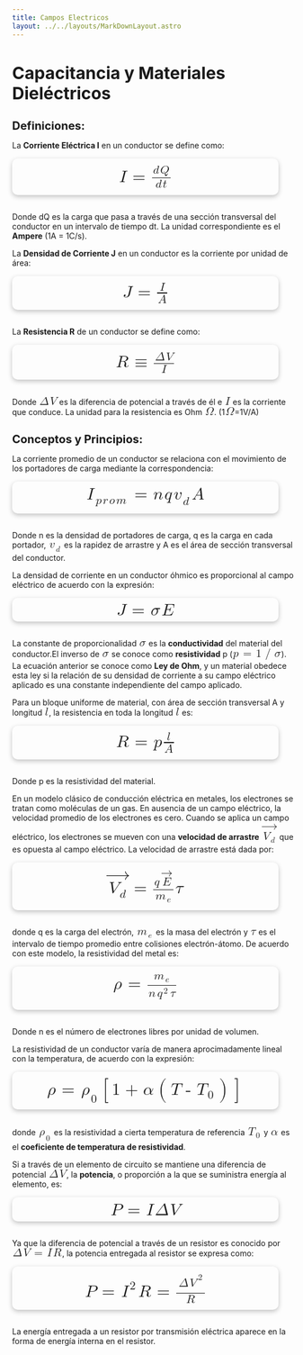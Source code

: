 ```yaml
---
title: Campos Electricos
layout: ../../layouts/MarkDownLayout.astro
---
```


## **Capacitancia y Materiales Dieléctricos**

### **Definiciones:**
La **Corriente Eléctrica I** en un conductor se define como:

<div class="img-container">
  <math xmlns="http://www.w3.org/1998/Math/MathML"><mi>I</mi><mo>=</mo><mfrac><mrow><mi>d</mi><mi>Q</mi></mrow><mrow><mi>d</mi><mi>t</mi></mrow></mfrac></math>
</div>

Donde dQ es la carga que pasa a través de una sección transversal del conductor en un intervalo de tiempo dt. La unidad correspondiente es el **Ampere** (1A = 1C/s).

La **Densidad de Corriente J** en un conductor es la corriente por unidad de área:

<div class="img-container">
  <math xmlns="http://www.w3.org/1998/Math/MathML"><mi>J</mi><mo>=</mo><mfrac><mi>I</mi><mi>A</mi></mfrac></math>
</div>

La **Resistencia R** de un conductor se define como:

<div class="img-container">
  <math xmlns="http://www.w3.org/1998/Math/MathML"><mi>R</mi><mo>&#x2261;</mo><mfrac><mrow><mi>&#x394;</mi><mi>V</mi></mrow><mi>I</mi></mfrac></math>
</div>

Donde <math xmlns="http://www.w3.org/1998/Math/MathML"><mi>&#x394;</mi><mi>V</mi></math> es la diferencia de potencial a través de él e <math xmlns="http://www.w3.org/1998/Math/MathML"><mi>I</mi></math> es la corriente que conduce. La unidad para la resistencia es Ohm <math xmlns="http://www.w3.org/1998/Math/MathML"><mi>&#x3a9;</mi></math>. (1<math xmlns="http://www.w3.org/1998/Math/MathML"><mi>&#x3a9;</mi></math>=1V/A)

### **Conceptos y Principios:**
La corriente promedio de un conductor se relaciona con el movimiento de los portadores de carga mediante la correspondencia:

<div class="img-container">
  <math xmlns="http://www.w3.org/1998/Math/MathML"><msubsup><mi>I</mi><mrow><mi>p</mi><mi>r</mi><mi>o</mi><mi>m</mi></mrow><mo>&#xA0;</mo></msubsup><mo>=</mo><mi>n</mi><mi>q</mi><msubsup><mi>v</mi><mi>d</mi><mo>&#xA0;</mo></msubsup><mi>A</mi></math>
</div>

Donde n es la densidad de portadores de carga, q es la carga en cada portador, <math xmlns="http://www.w3.org/1998/Math/MathML"><msubsup><mi>v</mi><mi>d</mi><mo>&#xA0;</mo></msubsup></math> es la rapidez de arrastre y A es el área de sección transversal del conductor.

La densidad de corriente en un conductor óhmico es proporcional al campo eléctrico de acuerdo con la expresión:

<div class="img-container">
  <math xmlns="http://www.w3.org/1998/Math/MathML"><mi>J</mi><mo>=</mo><mi>&#x3c3;</mi><mi>E</mi></math>
</div>

La constante de proporcionalidad <math xmlns="http://www.w3.org/1998/Math/MathML"><mi>&#x3c3;</mi></math> es la **conductividad** del material del conductor.El inverso de <math xmlns="http://www.w3.org/1998/Math/MathML"><mi>&#x3c3;</mi></math> se conoce como **resistividad** p (<math xmlns="http://www.w3.org/1998/Math/MathML"><mi>p</mi><mo>=</mo><mn>1</mn><mo>/</mo><mi>&#x3c3;</mi></math>). La ecuación anterior se conoce como **Ley de Ohm**, y un material obedece esta ley si la relación de su densidad de corriente a su campo eléctrico aplicado es una constante independiente del campo aplicado.

Para un bloque uniforme de material, con área de sección transversal A y longitud <math xmlns="http://www.w3.org/1998/Math/MathML"><mi mathvariant="script">l</mi></math>, la resistencia en toda la longitud <math xmlns="http://www.w3.org/1998/Math/MathML"><mi mathvariant="script">l</mi></math> es:

<div class="img-container">
  <math xmlns="http://www.w3.org/1998/Math/MathML"><mi>R</mi><mo>=</mo><mi>p</mi><mfrac><mi mathvariant="script">l</mi><mi>A</mi></mfrac></math>
</div>

Donde p es la resistividad del material.

En un modelo clásico de conducción eléctrica en metales, los electrones se tratan como moléculas de un gas. En ausencia de un campo eléctrico, la velocidad promedio de los electrones es cero. Cuando se aplica un campo eléctrico, los electrones se mueven con una **velocidad de arrastre** <math xmlns="http://www.w3.org/1998/Math/MathML"><mover accent='true'><mrow><msubsup><mi>V</mi><mi>d</mi><mo>&#xA0;</mo></msubsup></mrow><mo>&#x2192;</mo></mover></math> que es opuesta al campo eléctrico. La velocidad de arrastre está dada por:

<div class="img-container">
  <math xmlns="http://www.w3.org/1998/Math/MathML"><mover accent='true'><mrow><msubsup><mi>V</mi><mi>d</mi><mo>&#xA0;</mo></msubsup></mrow><mo>&#x2192;</mo></mover><mo>=</mo><mfrac><mrow><mi>q</mi><mover accent='true'><mi>E</mi><mo>&#x2192;</mo></mover></mrow><mrow><msubsup><mi>m</mi><mi>e</mi><mo>&#xA0;</mo></msubsup></mrow></mfrac><mi>&#x3c4;</mi></math>
</div>

donde q es la carga del electrón, <math xmlns="http://www.w3.org/1998/Math/MathML"><msubsup><mi>m</mi><mi>e</mi><mo>&#xA0;</mo></msubsup></math> es la masa del electrón y <math xmlns="http://www.w3.org/1998/Math/MathML"><mi>&#x3c4;</mi></math> es el intervalo de tiempo promedio entre colisiones electrón-átomo. De acuerdo con este modelo, la resistividad del metal es:

<div class="img-container">
  <math xmlns="http://www.w3.org/1998/Math/MathML"><mi>&#x3c1;</mi><mo>=</mo><mfrac><mrow><msubsup><mi>m</mi><mi>e</mi><mo>&#xA0;</mo></msubsup></mrow><mrow><mi>n</mi><msubsup><mi>q</mi><mo>&#xA0;</mo><mn>2</mn></msubsup><mi>&#x3c4;</mi></mrow></mfrac></math>
</div>

Donde n es el número de electrones libres por unidad de volumen.

La resistividad de un conductor varía de manera aprocimadamente lineal con la temperatura, de acuerdo con la expresión:

<div class="img-container">
  <math xmlns="http://www.w3.org/1998/Math/MathML"><mi>&#x3c1;</mi><mo>=</mo><msubsup><mi>&#x3c1;</mi><mn>0</mn><mo>&#xA0;</mo></msubsup><mo>[</mo><mn>1</mn><mo>+</mo><mi>&#x3b1;</mi><mo>(</mo><mi>T</mi><mo>-</mo><msubsup><mi>T</mi><mn>0</mn><mo>&#xA0;</mo></msubsup><mo>)</mo><mo>]</mo></math>
</div>

donde <math xmlns="http://www.w3.org/1998/Math/MathML"><msubsup><mi>&#x3c1;</mi><mn>0</mn><mo>&#xA0;</mo></msubsup></math> es la resistividad a cierta temperatura de referencia <math xmlns="http://www.w3.org/1998/Math/MathML"><msubsup><mi>T</mi><mn>0</mn><mo>&#xA0;</mo></msubsup></math> y <math xmlns="http://www.w3.org/1998/Math/MathML"><mi>&#x3b1;</mi></math> es el **coeficiente de temperatura de resistividad**.

Si a través de un elemento de circuito se mantiene una diferencia de potencial <math xmlns="http://www.w3.org/1998/Math/MathML"><mi>&#x394;</mi><mi>V</mi></math>, la **potencia**, o proporción a la que se suministra energía al elemento, es:

<div class="img-container">
  <math xmlns="http://www.w3.org/1998/Math/MathML"><mi mathvariant="script">P</mi><mo>=</mo><mi>I</mi><mi>&#x394;</mi><mi>V</mi></math>
</div>

Ya que la diferencia de potencial a través de un resistor es conocido por <math xmlns="http://www.w3.org/1998/Math/MathML"><mi>&#x394;</mi><mi>V</mi><mo>=</mo><mi>I</mi><mi>R</mi></math>, la potencia entregada al resistor se expresa como:

<div class="img-container">
  <math xmlns="http://www.w3.org/1998/Math/MathML"><mi mathvariant="script">P</mi><mo>=</mo><msubsup><mi>I</mi><mo>&#xA0;</mo><mn>2</mn></msubsup><mi>R</mi><mo>=</mo><mfrac><mrow><msubsup><mfenced><mrow><mi>&#x394;</mi><mi>V</mi></mrow></mfenced><mo>&#xA0;</mo><mn>2</mn></msubsup></mrow><mi>R</mi></mfrac></math>
</div>

La energía entregada a un resistor por transmisión eléctrica aparece en la forma de energía interna en el resistor.

<style>
  h2{
    color: var(--primary-color);
    width: 100%;
    text-align: left;
    font-size: 30px;
    margin-bottom: 20px;
    font-weight: 700;
  }
  h3{
    width: 100%;
    text-align: left;
    margin-bottom: 10px;
    font-size: 20px;
    font-weight: 500;
    color: var(--font-color)
  }
  p{
    width: 100%;
    text-align: left;
    margin-bottom: 10px;
    font-weight: 400;
    color: var(--snd-font-color)
  }
  ul{
    width: 90%;
    margin: 0 0 20px 0;
  }
  li{
    margin-top: 5px;
  }
  math{
    font-weight: 500;
    font-size: 20px;
  }
  mi,
  mo,
  msubsup,
  mfrac,
  mrow,
  mn{
    margin: 1px;
  }
  .img-container{
    display: flex;
    align-items: center;
    justify-content: center;
    width: 90%;
    padding: 10px;
		background-color: var(--snd-bg-color);
    border-radius: 10px;
    margin: 15px 0 30px 0;
    box-shadow: rgba(0, 0, 0, 0.24) 0px 3px 8px;
    transition: all 300ms ease-in-out;
  }
  .img-container:hover{
    transform: scale(1.07);
    border: 1px solid var(--primary-color)
  }
  .img-container img{
    max-width: 90%;
    border-radius: 10px;
  }
  .img-container math{
    font-size: 30px;
    color: var(--primary-color)
  }
</style>